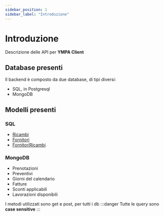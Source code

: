 ```yaml
---
sidebar_position: 1
sidebar_label: "Introduzione"
---
```


# Introduzione
Descrizione delle API per **YMPA Client**

## Database presenti

Il backend è composto da due database, di tipi diversi:
- SQL, in Postgresql
- MongoDB

## Modelli presenti

### SQL
- [Ricambi](/docs/model-description/Ricambi)
- [Fornitori](/docs/model-description/Fornitori)
- [FornitoriRicambi](/docs/model-description/FornitoriRicambi)

### MongoDB
- Prenotazioni
- Preventivi
- Giorni del calendario
- Fatture
- Sconti applicabili
- Lavorazioni disponibili

I metodi utilizzati sono get e post, per tutti i db
:::danger
Tutte le query sono **case sensitive**
:::
<!-- 
## Getting Started

Get started by **creating a new site**.

Or **try Docusaurus immediately** with **[docusaurus.new](https://docusaurus.new)**.

## Generate a new site

Generate a new Docusaurus site using the **classic template**:

```shell
npm init docusaurus@latest my-website classic
```

## Start your site

Run the development server:

```shell
cd my-website

npx docusaurus start
```

Your site starts at `http://localhost:3000`.

Open `docs/intro.md` and edit some lines: the site **reloads automatically** and displays your changes. -->
